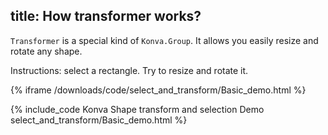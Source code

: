title: How transformer works?
---

`Transformer` is a special kind of `Konva.Group`. It allows you easily resize and rotate any shape.

Instructions: select a rectangle. Try to resize and rotate it.

{% iframe /downloads/code/select_and_transform/Basic_demo.html %}

{% include_code Konva Shape transform and selection Demo select_and_transform/Basic_demo.html %}